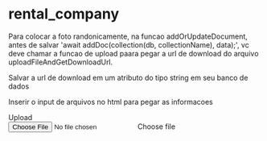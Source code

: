 # rental_company

Para colocar a foto randonicamente, na funcao addOrUpdateDocument, antes de salvar 'await addDoc(collection(db, collectionName), data);', vc deve chamar a funcao de upload paara pegar a url de download do arquivo uploadFileAndGetDownloadUrl.

Salvar a url de download em um atributo do tipo string em seu banco de dados

Inserir o input de arquivos no html para pegar as informacoes

<div class="input-group mb-3">
  <div class="input-group-prepend">
    <span class="input-group-text">Upload</span>
  </div>
  <div class="custom-file">
    <input type="file" class="custom-file-input" id="inputGroupFile01">
    <label class="custom-file-label" for="inputGroupFile01">Choose file</label>
  </div>
</div>
